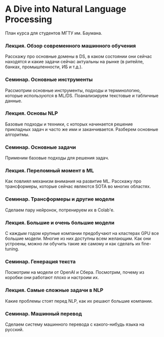# A Dive into Natural Language Processing

План курса для студентов МГТУ им. Баумана.

### Лекция. Обзор современного машинного обучения

Расскажу про основные домены в DS, в каком состоянии они сейчас находятся и какие задачи сейчас актуальны на рынке (в ритейле, банках, промышленности, ИБ и т.д.).

### Семинар. Основные инструменты

Рассмотрим основные инструменты, подходы и терминологию, которые используются в ML/DS. Поанализируем текстовые и табличные данные.

### Лекция. Основы NLP

Базовые подходы и техники, с которых начинается решение прикладных задач и часто же ими и заканчивается. Разберем основные алгоритмы.

### Семинар. Основные задачи

Применим базовые подходы для решения задач.

### Лекция. Переломный момент в ML

Как повлиял механизм внимания на развитие ML. Расскажу про трансформеры, которые сейчас являются SOTA во многих областях.

### Семинар. Трансформеры и другие модели

Сделаем пару нейронок, потренируем их в Colab'e.

### Лекция. Большие и очень большие модели

С каждым годом крупные компании предобучают на кластерах GPU все большие модели. Многие из них доступны всем желающим. Как они устроены, можно ли обучить такие же самому и как сделать их fine-tuning.

### Семинар. Генерация текста

Посмотрим на модели от OpenAI и Сбера. Посмотрим, почему из коробки они работают плохо и настроим их.

### Лекция. Самые сложные задачи в NLP

Какие проблемы стоят перед NLP, как их решают большие компании.

### Семинар. Машинный перевод

Сделаем систему машинного перевода с какого-нибудь языка на русский.
